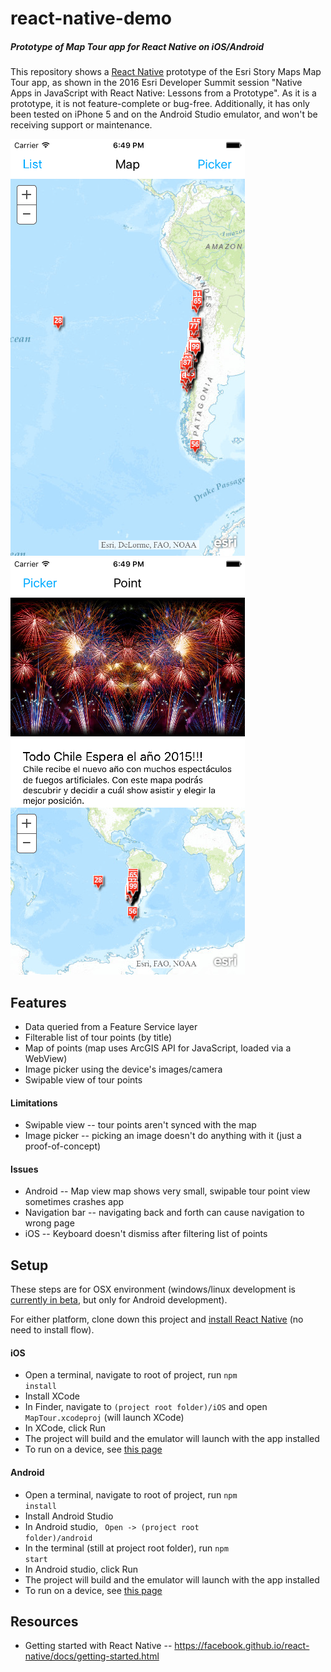 # react-native-demo
##### Prototype of Map Tour app for React Native on iOS/Android

This repository shows a <a href="https://facebook.github.io/react-native/">React Native</a> prototype of the Esri Story Maps Map Tour app, as shown in the 2016 Esri Developer Summit session "Native Apps in JavaScript with React Native: Lessons from a Prototype". As it is a prototype, it is not feature-complete or bug-free. Additionally, it has only been tested on iPhone 5 and on the Android Studio emulator, and won't be receiving support or maintenance.

![alt tag](https://raw.githubusercontent.com/skitterm/react-native-demo/gh-pages/iosMapIn.png)
![alt tag](https://raw.githubusercontent.com/skitterm/react-native-demo/gh-pages/iosPoint.png)


## Features
* Data queried from a Feature Service layer
* Filterable list of tour points (by title)
* Map of points (map uses ArcGIS API for JavaScript, loaded via a WebView)
* Image picker using the device's images/camera
* Swipable view of tour points

#### Limitations
* Swipable view -- tour points aren't synced with the map
* Image picker -- picking an image doesn't do anything with it (just a proof-of-concept)

#### Issues
* Android -- Map view map shows very small, swipable tour point view sometimes crashes app
* Navigation bar -- navigating back and forth can cause navigation to wrong page
* iOS -- Keyboard doesn't dismiss after filtering list of points

## Setup
These steps are for OSX environment (windows/linux development is <a href="https://facebook.github.io/react-native/docs/linux-windows-support.html">currently in beta</a>, but only for Android development).

For either platform, clone down this project and <a href="https://facebook.github.io/react-native/docs/getting-started.html">install React Native</a> (no need to install flow).
#### iOS
* Open a terminal, navigate to root of project, run <code>npm install</code>
* Install XCode
* In Finder, navigate to <code>(project root folder)/iOS</code> and open <code>MapTour.xcodeproj</code> (will launch XCode)
* In XCode, click Run
* The project will build and the emulator will launch with the app installed
* To run on a device, see <a href="https://facebook.github.io/react-native/docs/running-on-device-ios.html">this page</a>

#### Android
* Open a terminal, navigate to root of project, run <code>npm install</code>
* Install Android Studio
* In Android studio, <code> Open -> (project root folder)/android</code>
* In the terminal (still at project root folder), run <code>npm start</code>
* In Android studio, click Run
* The project will build and the emulator will launch with the app installed
* To run on a device, see <a href="https://facebook.github.io/react-native/docs/running-on-device-android.html">this page</a>

## Resources
* Getting started with React Native -- https://facebook.github.io/react-native/docs/getting-started.html
